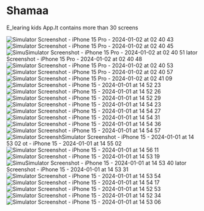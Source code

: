 # Shamaa
E_learing kids App،It contains more than 30 screens

![Simulator Screenshot - iPhone 15 Pro - 2024-01-02 at 02 40 43](https://github.com/re23a/Shamaa/assets/147350855/c2aacb8f-59d9-4d15-a6f3-1bde0bd5edcb)
![Simulator Screenshot - iPhone 15 Pro - 2024-01-02 at 02 40 45](https://github.com/re23a/Shamaa/assets/147350855/f6aa2f29-e7ad-4843-a769-00d367e8deca)
![Simu![Simulator Screenshot - iPhone 15 Pro - 2024-01-02 at 02 40 51](https://github.com/re23a/Shamaa/assets/147350855/ae30ff08-3742-4f8a-be3f-775fde81d04d)
lator Screenshot - iPhone 15 Pro - 2024-01-02 at 02 40 48](https://github.com/re23a/Shamaa/assets/147350855/67238d56-b792-4596-9e1a-f9f3d1981056)
![Simulator Screenshot - iPhone 15 Pro - 2024-01-02 at 02 40 53](https://github.com/re23a/Shamaa/assets/147350855/6e92d96c-4c3e-4720-8a16-c0ce48d4d677)
![Simulator Screenshot - iPhone 15 Pro - 2024-01-02 at 02 40 57](https://github.com/re23a/Shamaa/assets/147350855/c675b7d6-40f0-4bab-ab2a-29ac1b009bd3)
![Simulator Screenshot - iPhone 15 Pro - 2024-01-02 at 02 41 09](https://github.com/re23a/Shamaa/assets/147350855/288e1718-cf61-42a5-9000-68ccc344c438)
![Simulator Screenshot - iPhone 15 - 2024-01-01 at 14 52 23](https://github.com/re23a/Shamaa/assets/147350855/ba50df67-3e42-4f8c-a97a-7c4734fa6e42)
![Simulator Screenshot - iPhone 15 - 2024-01-01 at 14 52 26](https://github.com/re23a/Shamaa/assets/147350855/29051725-bc3f-4ff5-af95-a05590665d92)
![Simulator Screenshot - iPhone 15 - 2024-01-01 at 14 52 29](https://github.com/re23a/Shamaa/assets/147350855/859e2ab4-81da-40d5-9c19-07f30b4ed083)
![Simulator Screenshot - iPhone 15 - 2024-01-01 at 14 54 23](https://github.com/re23a/Shamaa/assets/147350855/5b948154-58ff-498b-accc-d4bc30f3524f)
![Simulator Screenshot - iPhone 15 - 2024-01-01 at 14 54 27](https://github.com/re23a/Shamaa/assets/147350855/10596a27-f9af-47c6-8d25-848b923d301f)
![Simulator Screenshot - iPhone 15 - 2024-01-01 at 14 54 31](https://github.com/re23a/Shamaa/assets/147350855/c7040ce3-2f99-4279-96c9-95f1ab7c8f10)
![Simulator Screenshot - iPhone 15 - 2024-01-01 at 14 54 36](https://github.com/re23a/Shamaa/assets/147350855/c574deee-9a54-4bbc-beea-0ae96195ee76)
![Simulator Screenshot - iPhone 15 - 2024-01-01 at 14 54 57](https://github.com/re23a/Shamaa/assets/147350855/623d6455-afe4-4773-b4e0-4e78bfed3748)
![Simulator Screensh![Simulator Screenshot - iPhone 15 - 2024-01-01 at 14 53 02](https://github.com/re23a/Shamaa/assets/147350855/0f43eeb6-a751-41c4-ac5d-44db73f1c604)
ot - iPhone 15 - 2024-01-01 at 14 55 02](https://github.com/re23a/Shamaa/assets/147350855/a5605eb0-5e6b-481d-a3bb-5ab042f57bd5)
![Simulator Screenshot - iPhone 15 - 2024-01-01 at 14 56 11](https://github.com/re23a/Shamaa/assets/147350855/419bf214-4239-47b4-a55a-4755ac54258a)
![Simulator Screenshot - iPhone 15 - 2024-01-01 at 14 53 19](https://github.com/re23a/Shamaa/assets/147350855/0f1fae62-b139-410d-b896-1958b2834a70)
![Simu![Simulator Screenshot - iPhone 15 - 2024-01-01 at 14 53 40](https://github.com/re23a/Shamaa/assets/147350855/f58ac344-4b25-44d6-8461-ca09e1a4f405)
lator Screenshot - iPhone 15 - 2024-01-01 at 14 53 31](https://github.com/re23a/Shamaa/assets/147350855/9ca4677c-2659-4000-80dd-f27485a41a8e)
![Simulator Screenshot - iPhone 15 - 2024-01-01 at 14 53 54](https://github.com/re23a/Shamaa/assets/147350855/04590876-98b9-400d-97f1-e2a22bcbf8af)
![Simulator Screenshot - iPhone 15 - 2024-01-01 at 14 54 17](https://github.com/re23a/Shamaa/assets/147350855/b0dcf540-1530-45c9-8a85-d348d72b48af)
![Simulator Screenshot - iPhone 15 - 2024-01-01 at 14 52 53](https://github.com/re23a/Shamaa/assets/147350855/73218686-d42c-4179-9587-b82e1fffdda4)
![Simulator Screenshot - iPhone 15 - 2024-01-01 at 14 52 34](https://github.com/re23a/Shamaa/assets/147350855/23444521-9baf-4f03-900c-5dfc08f14dc3)
![Simulator Screenshot - iPhone 15 - 2024-01-01 at 14 53 06](https://github.com/re23a/Shamaa/assets/147350855/bca1cbfc-fe7c-4621-9adb-dfae4aa33a83)
